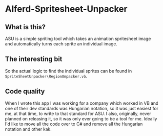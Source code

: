Alferd-Spritesheet-Unpacker
===========================

## What is this?
ASU is a simple spriting tool which takes an animation spritesheet image and automatically turns each sprite an individual image.

## The interesting bit
So the actual logic to find the individual sprites can be found in `SpriteSheetUnpacker\RegionUnpacker.vb`.

## Code quality
When I wrote this app I was working for a company which worked in VB and one of their dev standards was Hungarian notation, so it was just easiest for me, at that time, to write to that standard for ASU.
I also, originally, never planned on releasing it, so it was only ever going to be a tool for me.
Ideally I'd like to move all the code over to C# and remove all the Hungarian notation and other kak.
